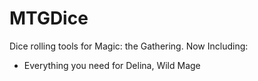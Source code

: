 # MTGDice
Dice rolling tools for Magic: the Gathering. Now Including:
- Everything you need for Delina, Wild Mage

